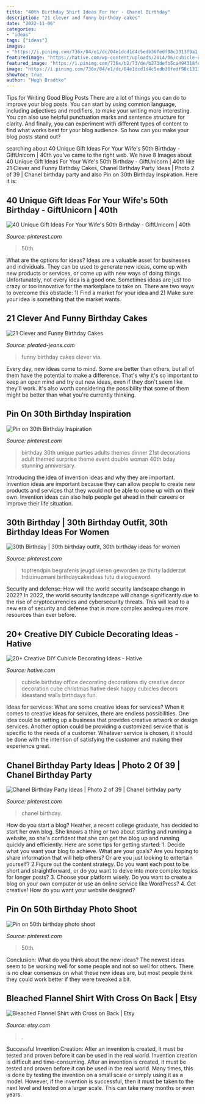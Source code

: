 ```yaml
---
title: "40th Birthday Shirt Ideas For Her - Chanel Birthday"
description: "21 clever and funny birthday cakes"
date: "2022-11-06"
categories:
- "ideas"
tags: ["ideas"]
images:
- "https://i.pinimg.com/736x/04/e1/dc/04e1dcd1d4c5edb36fedf98c1313f9a1.jpg"
featuredImage: "https://hative.com/wp-content/uploads/2014/06/cubicle-decorating-ideas/14-office-cubicle-decorating-ideas.jpg"
featured_image: "https://i.pinimg.com/736x/b2/73/de/b273defb5ca494318fef3a9c31b6b1b0.jpg"
image: "https://i.pinimg.com/736x/04/e1/dc/04e1dcd1d4c5edb36fedf98c1313f9a1.jpg"
ShowToc: true
author: "Hugh Bradtke"
---
```



Tips for Writing Good Blog Posts
There are a lot of things you can do to improve your blog posts. You can start by using common language, including adjectives and modifiers, to make your writing more interesting. You can also use helpful punctuation marks and sentence structure for clarity. And finally, you can experiment with different types of content to find what works best for your blog audience. So how can you make your blog posts stand out?

	

		
searching about 40 Unique Gift Ideas For Your Wife&#039;s 50th Birthday - GiftUnicorn | 40th you've came to the right web. We have 8 Images about 40 Unique Gift Ideas For Your Wife&#039;s 50th Birthday - GiftUnicorn | 40th like 21 Clever and Funny Birthday Cakes, Chanel Birthday Party Ideas | Photo 2 of 39 | Chanel birthday party and also Pin on 30th Birthday Inspiration. Here it is:
		
    
## 40 Unique Gift Ideas For Your Wife&#039;s 50th Birthday - GiftUnicorn | 40th

<img loading=lazy src="https://i.pinimg.com/736x/04/e1/dc/04e1dcd1d4c5edb36fedf98c1313f9a1.jpg" onerror="this.onerror=null;this.src='https://tse1.mm.bing.net/th?id=OIP.8Q48slFM75bJWXo8sAVU3wHaLG&amp;pid=15.1';" alt="40 Unique Gift Ideas For Your Wife&#039;s 50th Birthday - GiftUnicorn | 40th">

_Source: pinterest.com_

>50th. 

	

What are the options for ideas?
Ideas are a valuable asset for businesses and individuals. They can be used to generate new ideas, come up with new products or services, or come up with new ways of doing things. Unfortunately, not every idea is a good one. Sometimes ideas are just too crazy or too innovative for the marketplace to take on. There are two ways to overcome this obstacle: 1) Find a market for your idea and 2) Make sure your idea is something that the market wants.

    
## 21 Clever And Funny Birthday Cakes

<img loading=lazy src="http://www.pleated-jeans.com/wp-content/uploads/2014/07/daliajc-1.jpg" onerror="this.onerror=null;this.src='https://tse4.mm.bing.net/th?id=OIP.8olIrc3ViVErTb6QGM7LaQHaJ4&amp;pid=15.1';" alt="21 Clever and Funny Birthday Cakes">

_Source: pleated-jeans.com_

>funny birthday cakes clever via. 

	

Every day, new ideas come to mind. Some are better than others, but all of them have the potential to make a difference. That's why it's so important to keep an open mind and try out new ideas, even if they don't seem like they'll work. It's also worth considering the possibility that some of them might be better than what you're currently thinking.

    
## Pin On 30th Birthday Inspiration

<img loading=lazy src="https://i.pinimg.com/736x/bd/2e/04/bd2e04353ad3cb7fdae7a3efdda241fe--unique-birthday-party-ideas-th-birthday-parties.jpg" onerror="this.onerror=null;this.src='https://tse4.mm.bing.net/th?id=OIP.pXibzKJu8JZ6K09u_d9bOAHaOq&amp;pid=15.1';" alt="Pin on 30th Birthday Inspiration">

_Source: pinterest.com_

>birthday 30th unique parties adults themes dinner 21st decorations adult themed surprise theme event double woman 40th bday stunning anniversary. 

	

Introducing the idea of invention ideas and why they are important.
Invention ideas are important because they can allow people to create new products and services that they would not be able to come up with on their own. Invention ideas can also help people get ahead in their careers or improve their life situation.

    
## 30th Birthday | 30th Birthday Outfit, 30th Birthday Ideas For Women

<img loading=lazy src="https://i.pinimg.com/originals/b6/93/99/b6939921abfe9d77e9c3b4772d88c8d1.jpg" onerror="this.onerror=null;this.src='https://tse4.mm.bing.net/th?id=OIP.j2OVbchG6S1XcC-vafoAbgHaLt&amp;pid=15.1';" alt="30th Birthday | 30th birthday outfit, 30th birthday ideas for women">

_Source: pinterest.com_

>toptrendpin begrafenis jeugd vieren geworden ze thirty ladderzat trdizinuzmani birthdaycakeideas tutu dialogueword. 

	

Security and defense: How will the world security landscape change in 2022?
In 2022, the world security landscape will change significantly due to the rise of cryptocurrencies and cybersecurity threats. This will lead to a new era of security and defense that is more complex andrequires more resources than ever before.

    
## 20+ Creative DIY Cubicle Decorating Ideas - Hative

<img loading=lazy src="https://hative.com/wp-content/uploads/2014/06/cubicle-decorating-ideas/14-office-cubicle-decorating-ideas.jpg" onerror="this.onerror=null;this.src='https://tse2.mm.bing.net/th?id=OIP.dUqfod3d79Gb1u8tJGB9AgHaJ4&amp;pid=15.1';" alt="20+ Creative DIY Cubicle Decorating Ideas - Hative">

_Source: hative.com_

>cubicle birthday office decorating decorations diy creative decor decoration cube christmas hative desk happy cubicles decors ideastand walls birthdays fun. 

	

Ideas for services: What are some creative ideas for services?
When it comes to creative ideas for services, there are endless possibilities. One idea could be setting up a business that provides creative artwork or design services. Another option could be providing a customized service that is specific to the needs of a customer. Whatever service is chosen, it should be done with the intention of satisfying the customer and making their experience great.

    
## Chanel Birthday Party Ideas | Photo 2 Of 39 | Chanel Birthday Party

<img loading=lazy src="https://i.pinimg.com/736x/b2/73/de/b273defb5ca494318fef3a9c31b6b1b0.jpg" onerror="this.onerror=null;this.src='https://tse3.mm.bing.net/th?id=OIP.uY6EaUgWUrgWL8l_5ooyFgHaJ4&amp;pid=15.1';" alt="Chanel Birthday Party Ideas | Photo 2 of 39 | Chanel birthday party">

_Source: pinterest.com_

>chanel birthday. 

	

How do you start a blog?
Heather, a recent college graduate, has decided to start her own blog. She knows a thing or two about starting and running a website, so she's confident that she can get the blog up and running quickly and efficiently. Here are some tips for getting started: 1. Decide what you want your blog to achieve. What are your goals? Are you hoping to share information that will help others? Or are you just looking to entertain yourself? 2.Figure out the content strategy. Do you want each post to be short and straightforward, or do you want to delve into more complex topics for longer posts? 3. Choose your platform wisely. Do you want to create a blog on your own computer or use an online service like WordPress? 4. Get creative! How do you want your website designed?

    
## Pin On 50th Birthday Photo Shoot

<img loading=lazy src="https://i.pinimg.com/736x/54/5c/44/545c4490888151f80e59c037f2f97271.jpg" onerror="this.onerror=null;this.src='https://tse4.mm.bing.net/th?id=OIP.A2XUfWYq5QNz-Iq-vc2XCAHaLH&amp;pid=15.1';" alt="Pin on 50th birthday photo shoot">

_Source: pinterest.com_

>50th. 

	

Conclusion: What do you think about the new ideas?
The newest ideas seem to be working well for some people and not so well for others. There is no clear consensus on what these new ideas are, but most people think they could work better if they were tweaked a bit.

    
## Bleached Flannel Shirt With Cross On Back | Etsy

<img loading=lazy src="https://i.etsystatic.com/27013475/r/il/fbc367/2804457702/il_1588xN.2804457702_k43d.jpg" onerror="this.onerror=null;this.src='https://tse2.mm.bing.net/th?id=OIP.V_FUVUvwTK3N0iNjYLSOxwHaJ3&amp;pid=15.1';" alt="Bleached Flannel Shirt with Cross on Back | Etsy">

_Source: etsy.com_

>. 

	

Successful Invention Creation: After an invention is created, it must be tested and proven before it can be used in the real world.
Invention creation is difficult and time-consuming. After an invention is created, it must be tested and proven before it can be used in the real world. Many times, this is done by testing the invention on a small scale or simply using it as a model. However, if the invention is successful, then it must be taken to the next level and tested on a larger scale. This can take many months or even years.

